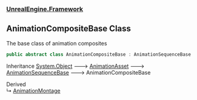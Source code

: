 ### [UnrealEngine.Framework](./UnrealEngine-Framework.md 'UnrealEngine.Framework')
## AnimationCompositeBase Class
The base class of animation composites  
```csharp
public abstract class AnimationCompositeBase : AnimationSequenceBase
```
Inheritance [System.Object](https://docs.microsoft.com/en-us/dotnet/api/System.Object 'System.Object') &#129106; [AnimationAsset](./UnrealEngine-Framework-AnimationAsset.md 'UnrealEngine.Framework.AnimationAsset') &#129106; [AnimationSequenceBase](./UnrealEngine-Framework-AnimationSequenceBase.md 'UnrealEngine.Framework.AnimationSequenceBase') &#129106; AnimationCompositeBase  

Derived  
&#8627; [AnimationMontage](./UnrealEngine-Framework-AnimationMontage.md 'UnrealEngine.Framework.AnimationMontage')  
